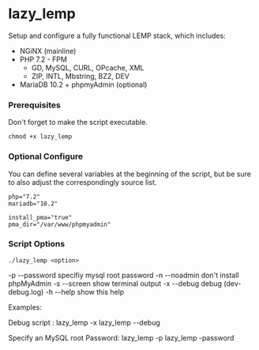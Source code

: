 # lazy_lemp

Setup and configure a fully functional LEMP stack, which includes:

* NGiNX (mainline)
* PHP 7.2 - FPM
  - GD, MySQL, CURL, OPcache, XML
  - ZIP, INTL, Mbstring, BZ2, DEV
* MariaDB 10.2 + phpmyAdmin (optional)

### Prerequisites

Don't forget to make the script executable.
```
chmod +x lazy_lemp
```

### Optional Configure

You can define several variables at the beginning of the script, but be sure
to also adjust the correspondingly source list.

```
php="7.2"
mariadb="10.2"

install_pma="true"
pma_dir="/var/www/phpmyadmin"
```

### Script Options

```
./lazy_lemp <option>
```

-p  --password		specifiy mysql root password
-n  --noadmin		don't install phpMyAdmin
-s  --screen		show terminal output
-x  --debug		debug (dev-debug.log)
-h  --help		show this help


Examples:

Debug script :
lazy_lemp -x
lazy_lemp --debug

Specify an MySQL root Password:
lazy_lemp -p<your password>
lazy_lemp -password<your password>

